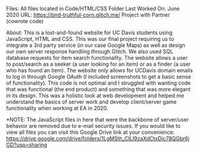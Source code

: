 Files: All files located in Code/HTML/CSS Folder
Last Worked On: June 2020 
URL: https://bird-truthful-corn.glitch.me/
Project with Partner (cowrote code)

About: This is a lost-and-found website for UC Davis students using JavaScript, HTML and CSS. This was our final project requiring us to integrate a 3rd party service (in our case Google Maps) as well as design our own server response handling through Glitch. We also used SQL database requests for item search functionality. The website allows a user to post/search as a seeker (a user looking for an item) or as a finder (a user who has found an item). The website only allows for UCDavis domain emails to log in through Google OAuth (I included screenshots to get a basic sense of functionality). This code is not optimal and I struggled with wanting code that was functional (the end product) and something that was more elegant in its design. This was a holistic look at web development and helped me understand the basics of server work and develop client/server game functionality when working at EA in 2020.

*NOTE: The JavaScript files in here that were the backbone of server/user behavior are removed due to e-mail security issues. If you would like to view all files you can visit this Google Drive link at your convenience: https://drive.google.com/drive/folders/1LgMSth_CILI9zaXdCtxDic78QGbr6jGD?usp=sharing